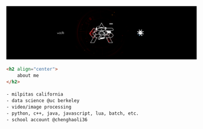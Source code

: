 <img class="trimmed-cover" src="assets/archaic horizon woopa banner.png">

```html
<h2 align="center">
	about me
</h2>

- milpitas california
- data science @uc berkeley
- video/image processing
- python, c++, java, javascript, lua, batch, etc.
- school account @chenghaoli36
``` 